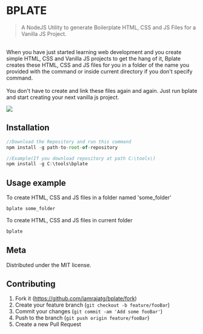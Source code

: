 # BPLATE
> A NodeJS Utility to generate Boilerplate HTML, CSS and JS Files for a Vanilla JS Project.

<br>
When you have just started learning web development and you create simple HTML, CSS and Vanilla JS projects to get the hang of it, Bplate creates these HTML, CSS and JS files for you in a folder of the name you provided with the command or inside current directory if you don't specify command.
<br>
<br>
You don't have to create and link these files again and again. Just run bplate and start creating your next vanilla js project.

![](header.png)

## Installation



```js
//Download the Repository and run this command 
npm install -g path-to-root-of-repository

//Example(If you download repository at path C:\tools\)
npm install -g C:\tools\bplate
```

## Usage example



To create HTML, CSS and JS files in a folder named 'some_folder'
```sh
bplate some_folder
```
To create HTML, CSS and JS files in current folder
```sh
bplate
```


## Meta



Distributed under the MIT license.

## Contributing

1. Fork it (<https://github.com/iamrajatg/bplate/fork>)
2. Create your feature branch (`git checkout -b feature/fooBar`)
3. Commit your changes (`git commit -am 'Add some fooBar'`)
4. Push to the branch (`git push origin feature/fooBar`)
5. Create a new Pull Request
